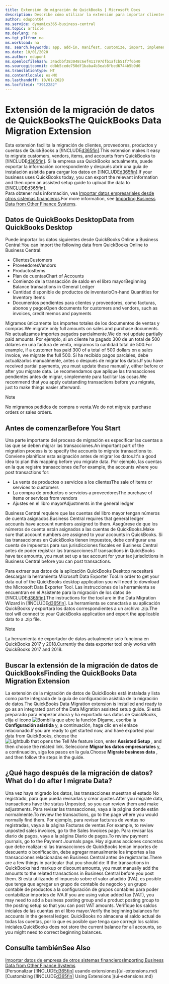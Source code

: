 ```yaml
---
title: Extensión de migración de QuickBooks | Microsoft Docs
description: Describe cómo utilizar la extensión para importar clientes, proveedores, elementos y cuentas de QuickBooks Desktop a Business Central.
author: edupont04
ms.service: dynamics365-business-central
ms.topic: article
ms.devlang: na
ms.tgt_pltfrm: na
ms.workload: na
ms. search.keywords: app, add-in, manifest, customize, import, implement
ms.date: 10/01/2020
ms.author: edupont
ms.openlocfilehash: 34acbbf383048c6ef411797dfb1afcb51f7f6b40
ms.sourcegitcommit: ddbb5cede750df1baba4b3eab8fbed6744b5b9d6
ms.translationtype: HT
ms.contentlocale: es-MX
ms.lasthandoff: 10/01/2020
ms.locfileid: "3912282"
---
```

# <a name="the-quickbooks-data-migration-extension"></a><span data-ttu-id="e770e-103">Extensión de la migración de datos de QuickBooks</span><span class="sxs-lookup"><span data-stu-id="e770e-103">The QuickBooks Data Migration Extension</span></span>

<span data-ttu-id="e770e-104">Esta extensión facilita la migración de clientes, proveedores, productos y cuentas de QuickBooks a [!INCLUDE[d365fin](includes/d365fin_md.md)].</span><span class="sxs-lookup"><span data-stu-id="e770e-104">This extension makes it easy to migrate customers, vendors, items, and accounts from QuickBooks to [!INCLUDE[d365fin](includes/d365fin_md.md)].</span></span> <span data-ttu-id="e770e-105">Si la empresa usa QuickBooks actualmente, puede exportar la información correspondiente y después abrir una guía de instalación asistida para cargar los datos en [!INCLUDE[d365fin](includes/d365fin_md.md)].</span><span class="sxs-lookup"><span data-stu-id="e770e-105">If your business uses QuickBooks today, you can export the relevant information and then open an assisted setup guide to upload the data to [!INCLUDE[d365fin](includes/d365fin_md.md)].</span></span>  
<span data-ttu-id="e770e-106">Para obtener más información, vea [Importar datos empresariales desde otros sistemas financieros](across-import-data-configuration-packages.md).</span><span class="sxs-lookup"><span data-stu-id="e770e-106">For more information, see [Importing Business Data from Other Finance Systems](across-import-data-configuration-packages.md).</span></span>

## <a name="data-from-quickbooks-desktop"></a><span data-ttu-id="e770e-107">Datos de QuickBooks Desktop</span><span class="sxs-lookup"><span data-stu-id="e770e-107">Data from QuickBooks Desktop</span></span>

<span data-ttu-id="e770e-108">Puede importar los datos siguientes desde QuickBooks Online a Business Central:</span><span class="sxs-lookup"><span data-stu-id="e770e-108">You can import the following data from QuickBooks Online to Business Central:</span></span>

- <span data-ttu-id="e770e-109">Clientes</span><span class="sxs-lookup"><span data-stu-id="e770e-109">Customers</span></span>  
- <span data-ttu-id="e770e-110">Proveedores</span><span class="sxs-lookup"><span data-stu-id="e770e-110">Vendors</span></span>  
- <span data-ttu-id="e770e-111">Productos</span><span class="sxs-lookup"><span data-stu-id="e770e-111">Items</span></span>  
- <span data-ttu-id="e770e-112">Plan de cuentas</span><span class="sxs-lookup"><span data-stu-id="e770e-112">Chart of Accounts</span></span>  
- <span data-ttu-id="e770e-113">Comienzo de la transacción de saldo en el libro mayor</span><span class="sxs-lookup"><span data-stu-id="e770e-113">Beginning Balance transactions in General Ledger</span></span>  
- <span data-ttu-id="e770e-114">Cantidad disponible de productos de inventario</span><span class="sxs-lookup"><span data-stu-id="e770e-114">On-hand Quantities for Inventory Items</span></span>  
- <span data-ttu-id="e770e-115">Documentos pendientes para clientes y proveedores, como facturas, abonos y pagos</span><span class="sxs-lookup"><span data-stu-id="e770e-115">Open documents for customers and vendors, such as invoices, credit memos and payments</span></span>  

<span data-ttu-id="e770e-116">Migramos únicamente los importes totales de los documentos de ventas y compras.</span><span class="sxs-lookup"><span data-stu-id="e770e-116">We migrate only full amounts on sales and purchase documents.</span></span> <span data-ttu-id="e770e-117">No actualizamos importes pagados parcialmente.</span><span class="sxs-lookup"><span data-stu-id="e770e-117">We do not update partially paid amounts.</span></span> <span data-ttu-id="e770e-118">Por ejemplo, si un cliente ha pagado 300 de un total de 500 dólares en una factura de venta, migramos la cantidad total de 500.</span><span class="sxs-lookup"><span data-stu-id="e770e-118">For example, if a customer has paid 300 of a total of 500 dollars on a sales invoice, we migrate the full 500.</span></span> <span data-ttu-id="e770e-119">Si ha recibido pagos parciales, debe actualizarlos manualmente, antes o después de migrar los datos.</span><span class="sxs-lookup"><span data-stu-id="e770e-119">If you have received partial payments, you must update these manually, either before or after you migrate data.</span></span> <span data-ttu-id="e770e-120">Le recomendamos que aplique las transacciones pendientes antes de migrar, simplemente para facilitar las cosas.</span><span class="sxs-lookup"><span data-stu-id="e770e-120">We recommend that you apply outstanding transactions before you migrate, just to make things easier afterward.</span></span>

> [!NOTE]
> <span data-ttu-id="e770e-121">No migramos pedidos de compra o venta.</span><span class="sxs-lookup"><span data-stu-id="e770e-121">We do not migrate purchase orders or sales orders.</span></span>

## <a name="before-you-start"></a><span data-ttu-id="e770e-122">Antes de comenzar</span><span class="sxs-lookup"><span data-stu-id="e770e-122">Before You Start</span></span>

<span data-ttu-id="e770e-123">Una parte importante del proceso de migración es especificar las cuentas a las que se deben migrar las transacciones.</span><span class="sxs-lookup"><span data-stu-id="e770e-123">An important part of the migration process is to specify the accounts to migrate transactions to.</span></span> <span data-ttu-id="e770e-124">Conviene planificar esta asignación antes de migrar los datos.</span><span class="sxs-lookup"><span data-stu-id="e770e-124">It's a good idea to plan this mapping before you migrate data.</span></span> <span data-ttu-id="e770e-125">Por ejemplo, las cuentas en la que registre transacciones de:</span><span class="sxs-lookup"><span data-stu-id="e770e-125">For example, the accounts where you post transactions for:</span></span>

- <span data-ttu-id="e770e-126">La venta de productos o servicios a los clientes</span><span class="sxs-lookup"><span data-stu-id="e770e-126">The sale of items or services to customers</span></span>  
- <span data-ttu-id="e770e-127">La compra de productos o servicios a proveedores</span><span class="sxs-lookup"><span data-stu-id="e770e-127">The purchase of items or services from vendors</span></span>  
- <span data-ttu-id="e770e-128">Ajustes en el libro mayor</span><span class="sxs-lookup"><span data-stu-id="e770e-128">Adjustments in the general ledger</span></span>  

<span data-ttu-id="e770e-129">Business Central requiere que las cuentas del libro mayor tengan números de cuenta asignados.</span><span class="sxs-lookup"><span data-stu-id="e770e-129">Business Central requires that general ledger accounts have account numbers assigned to them.</span></span> <span data-ttu-id="e770e-130">Asegúrese de que los números de cuenta están asignados a las cuentas de QuickBooks.</span><span class="sxs-lookup"><span data-stu-id="e770e-130">Make sure that account numbers are assigned to your accounts in QuickBooks.</span></span>
<span data-ttu-id="e770e-131">Si las transacciones en QuickBooks tienen impuestos, debe configurar una cuenta de impuestos para sus jurisdicciones fiscales en Business Central antes de poder registrar las transacciones.</span><span class="sxs-lookup"><span data-stu-id="e770e-131">If transactions in QuickBooks have tax amounts, you must set up a tax account for your tax jurisdictions in Business Central before you can post transactions.</span></span>

<span data-ttu-id="e770e-132">Para extraer sus datos de la aplicación QuickBooks Desktop necesitará descargar la herramienta Microsoft Data Exporter Tool.</span><span class="sxs-lookup"><span data-stu-id="e770e-132">In order to get your data out of the QuickBooks desktop application you will need to download the Microsoft Data Exporter Tool.</span></span>  <span data-ttu-id="e770e-133">Las instrucciones de la herramienta se encuentran en el Asistente para la migración de los datos de [!INCLUDE[d365fin](includes/d365fin_md.md)].</span><span class="sxs-lookup"><span data-stu-id="e770e-133">The instructions for the tool are in the Data Migration Wizard in [!INCLUDE[d365fin](includes/d365fin_md.md)].</span></span> <span data-ttu-id="e770e-134">La herramienta se conectará a su aplicación QuickBooks y exportará los datos correspondientes a un archivo .zip.</span><span class="sxs-lookup"><span data-stu-id="e770e-134">The tool will connect to your QuickBooks application and export the applicable data to a .zip file.</span></span>  

> [!NOTE]
> <span data-ttu-id="e770e-135">La herramienta de exportador de datos actualmente solo funciona en QuickBooks 2017 y 2018.</span><span class="sxs-lookup"><span data-stu-id="e770e-135">Currently the data exporter tool only works with QuickBooks 2017 and 2018.</span></span>

## <a name="finding-the-quickbooks-data-migration-extension"></a><span data-ttu-id="e770e-136">Buscar la extensión de la migración de datos de QuickBooks</span><span class="sxs-lookup"><span data-stu-id="e770e-136">Finding the QuickBooks Data Migration Extension</span></span>

<span data-ttu-id="e770e-137">La extensión de la migración de datos de QuickBooks está instalada y lista como parte integrada de la guía de configuración asistida de la migración de datos.</span><span class="sxs-lookup"><span data-stu-id="e770e-137">The QuickBooks Data Migration extension is installed and ready to go as an integrated part of the Data Migration assisted setup guide.</span></span> <span data-ttu-id="e770e-138">Si está preparado para empezar ahora y ha exportado sus datos de QuickBooks, elija el icono ![Bombilla que abre la función Dígame](media/ui-search/search_small.png "Dígame qué desea hacer"), escriba la **Configuración asistida** y, a continuación, haga clic en el enlace relacionado.</span><span class="sxs-lookup"><span data-stu-id="e770e-138">If you are ready to get started now, and have exported your data from QuickBooks, choose the ![Lightbulb that opens the Tell Me feature](media/ui-search/search_small.png "Tell me what you want to do") icon, enter **Assisted Setup** , and then choose the related link.</span></span> <span data-ttu-id="e770e-139">Seleccione **Migrar los datos empresariales** y, a continuación, siga los pasos en la guía.</span><span class="sxs-lookup"><span data-stu-id="e770e-139">Choose **Migrate business data** , and then follow the steps in the guide.</span></span>  

## <a name="what-do-i-do-after-i-migrate-data"></a><span data-ttu-id="e770e-140">¿Qué hago después de la migración de datos?</span><span class="sxs-lookup"><span data-stu-id="e770e-140">What do I do after I migrate Data?</span></span>

<span data-ttu-id="e770e-141">Una vez haya migrado los datos, las transacciones muestran el estado No registrado, para que pueda revisarlas y crear ajustes.</span><span class="sxs-lookup"><span data-stu-id="e770e-141">After you migrate data, transactions have the status Unposted, so you can review them and make adjustments.</span></span> <span data-ttu-id="e770e-142">Para revisar las transacciones, vaya a la página donde están normalmente.</span><span class="sxs-lookup"><span data-stu-id="e770e-142">To review the transactions, go to the page where you would normally find them.</span></span> <span data-ttu-id="e770e-143">Por ejemplo, para revisar facturas de ventas no registradas, vaya a la página Facturas de ventas.</span><span class="sxs-lookup"><span data-stu-id="e770e-143">For example, to review unposted sales invoices, go to the Sales Invoices page.</span></span> <span data-ttu-id="e770e-144">Para revisar las diario de pagos, vaya a la página Diario de pagos.</span><span class="sxs-lookup"><span data-stu-id="e770e-144">To review payment journals, go to the Payment Journals page.</span></span>
<span data-ttu-id="e770e-145">Hay algunas acciones concretas que debe realizar: si las transacciones de QuickBooks tenían importes de descuento o bonificación, debe agregar manualmente los importes a las transacciones relacionadas en Business Central antes de registrarlas.</span><span class="sxs-lookup"><span data-stu-id="e770e-145">There are a few things in particular that you should do: If the transactions in QuickBooks had markup or discount amounts, you must manually add the amounts to the related transactions in Business Central before you post them.</span></span>
<span data-ttu-id="e770e-146">Si está utilizando el impuesto sobre el valor añadido (IVA), es posible que tenga que agregar un grupo de contable de negocio y un grupo contable de productos a la configuración de grupos contables para poder contabilizar importes de IVA.</span><span class="sxs-lookup"><span data-stu-id="e770e-146">If you are using value added tax (VAT), you may need to add a business posting group and a product posting group to the posting setup so that you can post VAT amounts.</span></span>
<span data-ttu-id="e770e-147">Verifique los saldos iniciales de las cuentas en el libro mayor.</span><span class="sxs-lookup"><span data-stu-id="e770e-147">Verify the beginning balances for accounts in the general ledger.</span></span> <span data-ttu-id="e770e-148">QuickBooks no almacena el saldo actual de todas las cuentas, por lo que es posible que tenga que corregir los saldos iniciales.</span><span class="sxs-lookup"><span data-stu-id="e770e-148">QuickBooks does not store the current balance for all accounts, so you might need to correct beginning balances.</span></span>

## <a name="see-also"></a><span data-ttu-id="e770e-149">Consulte también</span><span class="sxs-lookup"><span data-stu-id="e770e-149">See Also</span></span>

[<span data-ttu-id="e770e-150">Importar datos de empresa de otros sistemas financieros</span><span class="sxs-lookup"><span data-stu-id="e770e-150">Importing Business Data from Other Finance Systems</span></span>](across-import-data-configuration-packages.md)  
<span data-ttu-id="e770e-151">[Personalizar [!INCLUDE[d365fin](includes/d365fin_md.md)] usando extensiones](ui-extensions.md)</span><span class="sxs-lookup"><span data-stu-id="e770e-151">[Customizing [!INCLUDE[d365fin](includes/d365fin_md.md)] Using Extensions ](ui-extensions.md)</span></span>  
